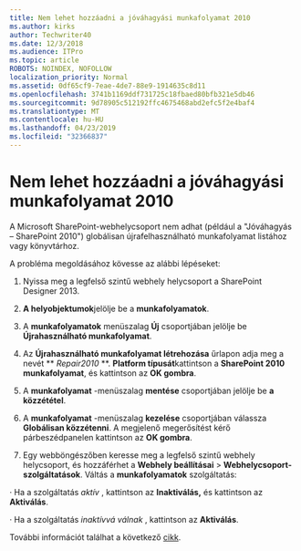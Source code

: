 ```yaml
---
title: Nem lehet hozzáadni a jóváhagyási munkafolyamat 2010
ms.author: kirks
author: Techwriter40
ms.date: 12/3/2018
ms.audience: ITPro
ms.topic: article
ROBOTS: NOINDEX, NOFOLLOW
localization_priority: Normal
ms.assetid: 0df65cf9-7eae-4de7-88e9-1914635c8d11
ms.openlocfilehash: 3741b1169ddf731725c18fbaed80bfb321e5db46
ms.sourcegitcommit: 9d78905c512192ffc4675468abd2efc5f2e4baf4
ms.translationtype: MT
ms.contentlocale: hu-HU
ms.lasthandoff: 04/23/2019
ms.locfileid: "32366837"
---
```

# <a name="unable-to-add-2010-approval-workflow"></a>Nem lehet hozzáadni a jóváhagyási munkafolyamat 2010

A Microsoft SharePoint-webhelycsoport nem adhat (például a "Jóváhagyás – SharePoint 2010") globálisan újrafelhasználható munkafolyamat listához vagy könyvtárhoz.
  
A probléma megoldásához kövesse az alábbi lépéseket: 
  
1. Nyissa meg a legfelső szintű webhely helycsoport a SharePoint Designer 2013.
  
2. **A helyobjektumok**jelölje be a **munkafolyamatok**. 
  
3. A **munkafolyamatok** menüszalag **Új** csoportjában jelölje be **Újrahasználható munkafolyamat**. 
  
4. Az **Újrahasználható munkafolyamat létrehozása** űrlapon adja meg a nevét ** *Repair2010* **. **Platform típusát**kattintson a **SharePoint 2010 munkafolyamat**, és kattintson az **OK gombra**. 
  
1. A **munkafolyamat** -menüszalag **mentése** csoportjában jelölje be **a közzététel**. 
  
2. A **munkafolyamat** -menüszalag **kezelése** csoportjában válassza **Globálisan közzétenni**. A megjelenő megerősítést kérő párbeszédpanelen kattintson az **OK gombra**. 
  
3. Egy webböngészőben keresse meg a legfelső szintű webhely helycsoport, és hozzáférhet a **Webhely beállításai** \> **Webhelycsoport-szolgáltatások**. Váltás a **munkafolyamatok** szolgáltatás: 
  
· Ha a szolgáltatás *aktív* , kattintson az **Inaktiválás,** és kattintson az **Aktiválás**. 
  
· Ha a szolgáltatás *inaktívvá válnak* , kattintson az **Aktiválás**. 
  
További információt találhat a következő [cikk](https://go.microsoft.com/fwlink/?linkid=2047770&amp;clcid=0x409).
  

